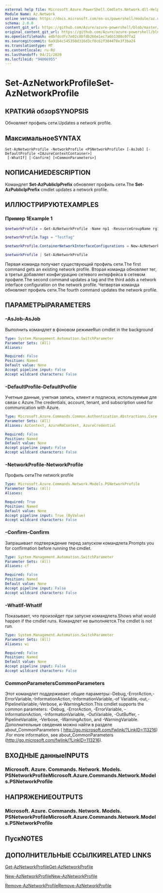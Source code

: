 ```yaml
---
external help file: Microsoft.Azure.PowerShell.Cmdlets.Network.dll-Help.xml
Module Name: Az.Network
online version: https://docs.microsoft.com/en-us/powershell/module/az.network/set-aznetworkprofile
schema: 2.0.0
content_git_url: https://github.com/Azure/azure-powershell/blob/master/src/Network/Network/help/Set-AzNetworkProfile.md
original_content_git_url: https://github.com/Azure/azure-powershell/blob/master/src/Network/Network/help/Set-AzNetworkProfile.md
ms.openlocfilehash: edbfdcdfc7e02c8bfdb266e1ec7a6b1308c07fa2
ms.sourcegitcommit: 6a91b4c545350d316d3cf8c62f384478e3f3ba24
ms.translationtype: MT
ms.contentlocale: ru-RU
ms.lasthandoff: 04/21/2020
ms.locfileid: "94066955"
---
```

# <span data-ttu-id="9b16e-101">Set-AzNetworkProfile</span><span class="sxs-lookup"><span data-stu-id="9b16e-101">Set-AzNetworkProfile</span></span>

## <span data-ttu-id="9b16e-102">КРАТКИй обзор</span><span class="sxs-lookup"><span data-stu-id="9b16e-102">SYNOPSIS</span></span>
<span data-ttu-id="9b16e-103">Обновляет профиль сети.</span><span class="sxs-lookup"><span data-stu-id="9b16e-103">Updates a network profile.</span></span>

## <span data-ttu-id="9b16e-104">Максимальное</span><span class="sxs-lookup"><span data-stu-id="9b16e-104">SYNTAX</span></span>

```
Set-AzNetworkProfile -NetworkProfile <PSNetworkProfile> [-AsJob] [-DefaultProfile <IAzureContextContainer>]
 [-WhatIf] [-Confirm] [<CommonParameters>]
```

## <span data-ttu-id="9b16e-105">NОПИСАНИЕ</span><span class="sxs-lookup"><span data-stu-id="9b16e-105">DESCRIPTION</span></span>
<span data-ttu-id="9b16e-106">Командлет **Set-AzPublicIpPrefix** обновляет профиль сети.</span><span class="sxs-lookup"><span data-stu-id="9b16e-106">The **Set-AzPublicIpPrefix** cmdlet updates a network profile.</span></span>

## <span data-ttu-id="9b16e-107">ИЛЛЮСТРИРУЮТ</span><span class="sxs-lookup"><span data-stu-id="9b16e-107">EXAMPLES</span></span>

### <span data-ttu-id="9b16e-108">Пример 1</span><span class="sxs-lookup"><span data-stu-id="9b16e-108">Example 1</span></span>
```powershell
$networkProfile = Get-AzNetworkProfile -Name np1 -ResourceGroupName rg1

$networkProfile.Tags = "TestTag"

$networkProfile.ContainerNetworkInterfaceConfigurations = New-AzNetworkProfileContainerNicConfig -Name cnicconfig1

$networkProfile | Set-AzNetworkProfile
```

<span data-ttu-id="9b16e-109">Первая команда получает существующий профиль сети.</span><span class="sxs-lookup"><span data-stu-id="9b16e-109">The first command gets an existing network profile.</span></span> <span data-ttu-id="9b16e-110">Вторая команда обновляет тег, а третья добавляет конфигурацию сетевого интерфейса в сетевом профиле.</span><span class="sxs-lookup"><span data-stu-id="9b16e-110">The second command updates a tag and the third adds a network interface configuration on the network profile.</span></span> <span data-ttu-id="9b16e-111">Четвертая команда обновляет профиль сети.</span><span class="sxs-lookup"><span data-stu-id="9b16e-111">The fourth command updates the network profile.</span></span>

## <span data-ttu-id="9b16e-112">ПАРАМЕТРЫ</span><span class="sxs-lookup"><span data-stu-id="9b16e-112">PARAMETERS</span></span>

### <span data-ttu-id="9b16e-113">-AsJob</span><span class="sxs-lookup"><span data-stu-id="9b16e-113">-AsJob</span></span>
<span data-ttu-id="9b16e-114">Выполнить командлет в фоновом режиме</span><span class="sxs-lookup"><span data-stu-id="9b16e-114">Run cmdlet in the background</span></span>

```yaml
Type: System.Management.Automation.SwitchParameter
Parameter Sets: (All)
Aliases:

Required: False
Position: Named
Default value: None
Accept pipeline input: False
Accept wildcard characters: False
```

### <span data-ttu-id="9b16e-115">-DefaultProfile</span><span class="sxs-lookup"><span data-stu-id="9b16e-115">-DefaultProfile</span></span>
<span data-ttu-id="9b16e-116">Учетные данные, учетная запись, клиент и подписка, используемые для связи с Azure.</span><span class="sxs-lookup"><span data-stu-id="9b16e-116">The credentials, account, tenant, and subscription used for communication with Azure.</span></span>

```yaml
Type: Microsoft.Azure.Commands.Common.Authentication.Abstractions.Core.IAzureContextContainer
Parameter Sets: (All)
Aliases: AzContext, AzureRmContext, AzureCredential

Required: False
Position: Named
Default value: None
Accept pipeline input: False
Accept wildcard characters: False
```

### <span data-ttu-id="9b16e-117">-NetworkProfile</span><span class="sxs-lookup"><span data-stu-id="9b16e-117">-NetworkProfile</span></span>
<span data-ttu-id="9b16e-118">Профиль сети</span><span class="sxs-lookup"><span data-stu-id="9b16e-118">The network profile</span></span>

```yaml
Type: Microsoft.Azure.Commands.Network.Models.PSNetworkProfile
Parameter Sets: (All)
Aliases:

Required: True
Position: Named
Default value: None
Accept pipeline input: True (ByValue)
Accept wildcard characters: False
```

### <span data-ttu-id="9b16e-119">-Confirm</span><span class="sxs-lookup"><span data-stu-id="9b16e-119">-Confirm</span></span>
<span data-ttu-id="9b16e-120">Запрашивает подтверждение перед запуском командлета.</span><span class="sxs-lookup"><span data-stu-id="9b16e-120">Prompts you for confirmation before running the cmdlet.</span></span>

```yaml
Type: System.Management.Automation.SwitchParameter
Parameter Sets: (All)
Aliases: cf

Required: False
Position: Named
Default value: None
Accept pipeline input: False
Accept wildcard characters: False
```

### <span data-ttu-id="9b16e-121">-WhatIf</span><span class="sxs-lookup"><span data-stu-id="9b16e-121">-WhatIf</span></span>
<span data-ttu-id="9b16e-122">Показывает, что произойдет при запуске командлета.</span><span class="sxs-lookup"><span data-stu-id="9b16e-122">Shows what would happen if the cmdlet runs.</span></span>
<span data-ttu-id="9b16e-123">Командлет не выполняется.</span><span class="sxs-lookup"><span data-stu-id="9b16e-123">The cmdlet is not run.</span></span>

```yaml
Type: System.Management.Automation.SwitchParameter
Parameter Sets: (All)
Aliases: wi

Required: False
Position: Named
Default value: None
Accept pipeline input: False
Accept wildcard characters: False
```

### <span data-ttu-id="9b16e-124">CommonParameters</span><span class="sxs-lookup"><span data-stu-id="9b16e-124">CommonParameters</span></span>
<span data-ttu-id="9b16e-125">Этот командлет поддерживает общие параметры:-Debug,-ErrorAction,-ErrorVariable,-InformationAction,-InformationVariable,-of Variable,-out,-PipelineVariable,-Verbose, и-WarningAction.</span><span class="sxs-lookup"><span data-stu-id="9b16e-125">This cmdlet supports the common parameters: -Debug, -ErrorAction, -ErrorVariable, -InformationAction, -InformationVariable, -OutVariable, -OutBuffer, -PipelineVariable, -Verbose, -WarningAction, and -WarningVariable.</span></span> <span data-ttu-id="9b16e-126">Дополнительные сведения можно найти в разделе about_CommonParameters ( http://go.microsoft.com/fwlink/?LinkID=113216) .</span><span class="sxs-lookup"><span data-stu-id="9b16e-126">For more information, see about_CommonParameters (http://go.microsoft.com/fwlink/?LinkID=113216).</span></span>

## <span data-ttu-id="9b16e-127">ВХОДНЫЕ данные</span><span class="sxs-lookup"><span data-stu-id="9b16e-127">INPUTS</span></span>

### <span data-ttu-id="9b16e-128">Microsoft. Azure. Commands. Network. Models. PSNetworkProfile</span><span class="sxs-lookup"><span data-stu-id="9b16e-128">Microsoft.Azure.Commands.Network.Models.PSNetworkProfile</span></span>

## <span data-ttu-id="9b16e-129">НАПРЯЖЕНИЕ</span><span class="sxs-lookup"><span data-stu-id="9b16e-129">OUTPUTS</span></span>

### <span data-ttu-id="9b16e-130">Microsoft. Azure. Commands. Network. Models. PSNetworkProfile</span><span class="sxs-lookup"><span data-stu-id="9b16e-130">Microsoft.Azure.Commands.Network.Models.PSNetworkProfile</span></span>

## <span data-ttu-id="9b16e-131">Пуск</span><span class="sxs-lookup"><span data-stu-id="9b16e-131">NOTES</span></span>

## <span data-ttu-id="9b16e-132">ДОПОЛНИТЕЛЬНЫЕ ССЫЛКИ</span><span class="sxs-lookup"><span data-stu-id="9b16e-132">RELATED LINKS</span></span>

[<span data-ttu-id="9b16e-133">Get-AzNetworkProfile</span><span class="sxs-lookup"><span data-stu-id="9b16e-133">Get-AzNetworkProfile</span></span>](./Get-AzNetworkProfile.md)

[<span data-ttu-id="9b16e-134">New-AzNetworkProfile</span><span class="sxs-lookup"><span data-stu-id="9b16e-134">New-AzNetworkProfile</span></span>](./New-AzNetworkProfile.md)

[<span data-ttu-id="9b16e-135">Remove-AzNetworkProfile</span><span class="sxs-lookup"><span data-stu-id="9b16e-135">Remove-AzNetworkProfile</span></span>](./Remove-AzNetworkProfile.md)
